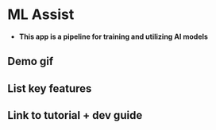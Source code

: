 # **ML Assist**
- **This app is a pipeline for training and utilizing AI models**


## Demo gif

## List key features

## Link to tutorial + dev guide
